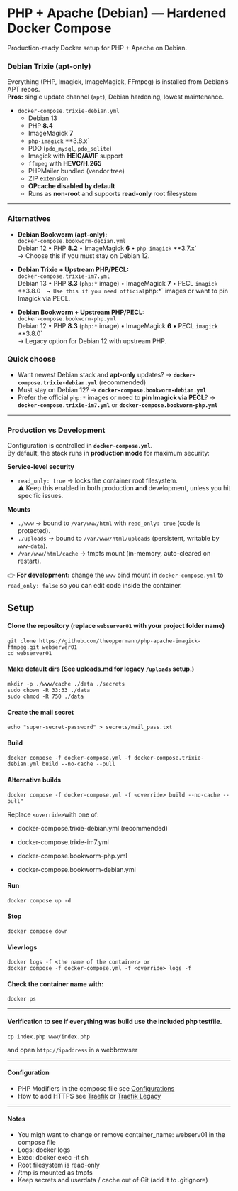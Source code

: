 # PHP + Apache (Debian) — Hardened Docker Compose

Production-ready Docker setup for PHP + Apache on Debian.

### Debian Trixie (apt-only)
Everything (PHP, Imagick, ImageMagick, FFmpeg) is installed from Debian’s APT repos.  
**Pros:** single update channel (`apt`), Debian hardening, lowest maintenance.  

- `docker-compose.trixie-debian.yml`  
  - Debian 13  
  - PHP **8.4**  
  - ImageMagick **7**  
  - `php-imagick` **3.8.x`  
  - PDO (`pdo_mysql`, `pdo_sqlite`)  
  - Imagick with **HEIC/AVIF** support  
  - `ffmpeg` with **HEVC/H.265**  
  - PHPMailer bundled (vendor tree)  
  - ZIP extension  
  - **OPcache disabled by default**  
  - Runs as **non-root** and supports **read-only** root filesystem  

---

### Alternatives

- **Debian Bookworm (apt-only):**  
  `docker-compose.bookworm-debian.yml`  
  Debian 12 • PHP **8.2** • ImageMagick **6** • `php-imagick` **3.7.x`  
  → Choose this if you must stay on Debian 12.  

- **Debian Trixie + Upstream PHP/PECL:**  
  `docker-compose.trixie-im7.yml`  
  Debian 13 • PHP **8.3** (`php:*` image) • ImageMagick **7** • PECL `imagick` **3.8.0`  
  → Use this if you need official `php:*` images or want to pin Imagick via PECL.  

- **Debian Bookworm + Upstream PHP/PECL:**  
  `docker-compose.bookworm-php.yml`  
  Debian 12 • PHP **8.3** (`php:*` image) • ImageMagick **6** • PECL `imagick` **3.8.0`  
  → Legacy option for Debian 12 with upstream PHP.  

### Quick choose

- Want newest Debian stack and **apt-only** updates? → **`docker-compose.trixie-debian.yml`** (recommended)  
- Must stay on Debian 12? → **`docker-compose.bookworm-debian.yml`**  
- Prefer the official `php:*` images or need to **pin Imagick via PECL**? → **`docker-compose.trixie-im7.yml`** or **`docker-compose.bookworm-php.yml`**

---

### Production vs Development

Configuration is controlled in **`docker-compose.yml`**.  
By default, the stack runs in **production mode** for maximum security:

**Service-level security**
- `read_only: true` → locks the container root filesystem.  
  ⚠️ Keep this enabled in both production **and** development, unless you hit specific issues.  

**Mounts**
- `./www` → bound to `/var/www/html` with `read_only: true` (code is protected).  
- `./uploads` → bound to `/var/www/html/uploads` (persistent, writable by `www-data`).  
- `/var/www/html/cache` → tmpfs mount (in-memory, auto-cleared on restart).  

👉 **For development:** change the `www` bind mount in `docker-compose.yml` to `read_only: false` so you can edit code inside the container.

## Setup

#### Clone the repository (replace `webserver01` with your project folder name)
```
git clone https://github.com/theoppermann/php-apache-imagick-ffmpeg.git webserver01
cd webserver01
```
#### Make default dirs (See [uploads.md](notes/uploads.md) for legacy `/uploads` setup.)
```
mkdir -p ./www/cache ./data ./secrets
sudo chown -R 33:33 ./data
sudo chmod -R 750 ./data
```
#### Create the mail secret
```
echo "super-secret-password" > secrets/mail_pass.txt
```
#### Build
```
docker compose -f docker-compose.yml -f docker-compose.trixie-debian.yml build --no-cache --pull
```
#### Alternative builds 
```
docker compose -f docker-compose.yml -f <override> build --no-cache --pull"
```
Replace ``` <override> ```with one of:

- docker-compose.trixie-debian.yml (recommended)

- docker-compose.trixie-im7.yml

- docker-compose.bookworm-php.yml

- docker-compose.bookworm-debian.yml


#### Run
```
docker compose up -d
```

#### Stop
```
docker compose down
```
#### View logs
```
docker logs -f <the name of the container> or
docker compose -f docker-compose.yml -f <override> logs -f
```

#### Check the container name with:
```
docker ps
```
---

#### Verification to see if everything was build use the included php testfile.
```
cp index.php www/index.php
```
and open ```http://ipaddress``` in a webbrowser

---

#### Configuration
- PHP Modifiers in the compose file see [Configurations](notes/conf.md)
- How to add HTTPS see [Traefik](notes/traefik.md) or [Traefik Legacy](notes/traefik_legacy.md)

---

#### Notes

- You migh want to change or remove container_name: webserv01 in the compose file
- Logs: docker logs <the name of the container>
- Exec: docker exec -it <the name of the container> sh
- Root filesystem is read-only
- /tmp is mounted as tmpfs
- Keep secrets and userdata / cache out of Git (add it to .gitignore)


